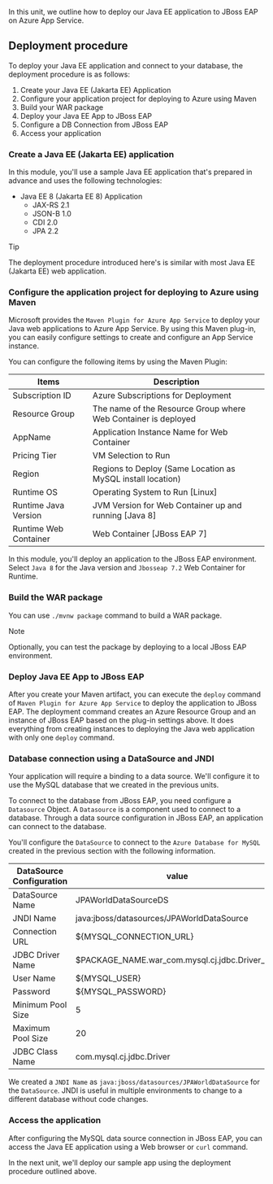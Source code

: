 In this unit, we outline how to deploy our Java EE application to JBoss EAP on Azure App Service.

## Deployment procedure

To deploy your Java EE application and connect to your database, the deployment procedure is as follows:

1. Create your Java EE (Jakarta EE) Application
2. Configure your application project for deploying to Azure using Maven
3. Build your WAR package
4. Deploy your Java EE App to JBoss EAP
5. Configure a DB Connection from JBoss EAP
6. Access your application

### Create  a Java EE (Jakarta EE) application

In this module, you'll use a sample Java EE application that's prepared in advance and uses the following technologies:

- Java EE 8 (Jakarta EE 8) Application
  - JAX-RS 2.1
  - JSON-B 1.0
  - CDI 2.0
  - JPA 2.2

> [!TIP]
> The deployment procedure introduced here's is similar with most Java EE (Jakarta EE) web application.

### Configure the application project for deploying to Azure using Maven

Microsoft provides the `Maven Plugin for Azure App Service` to deploy your Java web applications to Azure App Service. By using this Maven plug-in, you can easily configure settings to create and configure an App Service instance.

You can configure the following items by using the Maven Plugin:

|  Items  |  Description  |
| ---- | ---- |
|  Subscription ID|  Azure Subscriptions for Deployment |
|  Resource Group |  The name of the Resource Group where Web Container is deployed |
|  AppName  |  Application Instance Name for Web Container |
|  Pricing Tier  |  VM Selection to Run |
|  Region  |  Regions to Deploy (Same Location as MySQL install location)|
|  Runtime OS | Operating System to Run [Linux]|
|  Runtime Java Version | JVM Version for Web Container up and running [Java 8]|
|  Runtime Web Container | Web Container [JBoss EAP 7]|

In this module, you'll deploy an application to the JBoss EAP environment. Select `Java 8` for the Java version and `Jbosseap 7.2` Web Container for Runtime.

### Build the WAR package

You can use `./mvnw package` command to build a WAR package.

> [!NOTE]
> Optionally, you can test the package by deploying to a local JBoss EAP environment.

### Deploy Java EE App to JBoss EAP

After you create your Maven artifact, you can execute the `deploy` command of `Maven Plugin for Azure App Service` to deploy the application to JBoss EAP.
The deployment command creates an Azure Resource Group and an instance of JBoss EAP based on the plug-in settings above.
It does everything from creating instances to deploying the Java web application with only one `deploy` command.

### Database connection using a DataSource and JNDI

Your application will require a binding to a data source.
We'll configure it to use the MySQL database that we created in the previous units.

To connect to the database from JBoss EAP, you need configure a `Datasource` Object.
A `Datasource` is a component used to connect to a database. Through a data source configuration in JBoss EAP, an application can connect to the database.

You'll configure the `DataSource` to connect to the `Azure Database for MySQL` created in the previous section with the following information.

| DataSource Configuration | value |
| --- | --- |
| DataSource Name | JPAWorldDataSourceDS  |
| JNDI Name | java:jboss/datasources/JPAWorldDataSource |
| Connection URL| ${MYSQL_CONNECTION_URL} |
| JDBC Driver Name| $PACKAGE_NAME.war_com.mysql.cj.jdbc.Driver_8_0 |
| User Name | ${MYSQL_USER} |
| Password | ${MYSQL_PASSWORD}|
| Minimum Pool Size | 5 |
| Maximum Pool Size | 20 |
| JDBC Class Name| com.mysql.cj.jdbc.Driver |

We created a `JNDI Name` as `java:jboss/datasources/JPAWorldDataSource` for the `DataSource`.
JNDI is useful in multiple environments to change to a different database without code changes.

### Access the application

After configuring the MySQL data source connection in JBoss EAP, you can access the Java EE application using a Web browser or `curl` command.

In the next unit, we'll deploy our sample app using the deployment procedure outlined above.
